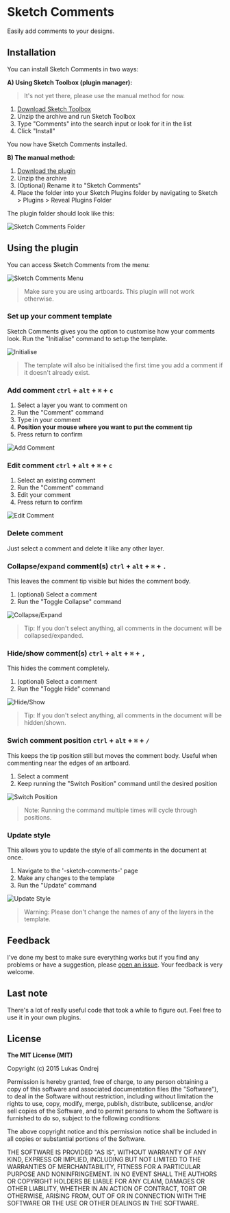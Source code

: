 # Sketch Comments

Easily add comments to your designs.

## Installation

You can install Sketch Comments in two ways:

**A) Using Sketch Toolbox (plugin manager):**

> It's not yet there, please use the manual method for now.

1. [Download Sketch Toolbox]
2. Unzip the archive and run Sketch Toolbox
3. Type "Comments" into the search input or look for it in the list
4. Click "Install"

You now have Sketch Comments installed.


**B) The manual method:**

1. [Download the plugin]
2. Unzip the archive
3. (Optional) Rename it to "Sketch Comments"
4. Place the folder into your Sketch Plugins folder by navigating to Sketch > Plugins > Reveal Plugins Folder

The plugin folder should look like this:

![Sketch Comments Folder](instructions/plugin-folder.png?raw=true "Sketch Comments Folder")



## Using the plugin

You can access Sketch Comments from the menu:

![Sketch Comments Menu](instructions/plugin-menu.png?raw=true "Sketch Comments Menu")

> Make sure you are using artboards. This plugin will not work otherwise.


### Set up your comment template

Sketch Comments gives you the option to customise how your comments look. Run the "Initialise" command to setup the template. 

![Initialise](instructions/initialisation.gif?raw=true "Initialise")

> The template will also be initialised the first time you add a comment if it doesn't already exist. 


### Add comment `ctrl` + `alt` + `⌘` + `c`

1. Select a layer you want to comment on
2. Run the "Comment" command
3. Type in your comment
4. **Position your mouse where you want to put the comment tip**
5. Press return to confirm

![Add Comment](instructions/add.gif?raw=true "Add Comment")


### Edit comment `ctrl` + `alt` + `⌘` + `c`

1. Select an existing comment
2. Run the "Comment" command
3. Edit your comment
5. Press return to confirm

![Edit Comment](instructions/edit.gif?raw=true "Edit Comment")


### Delete comment

Just select a comment and delete it like any other layer.


### Collapse/expand comment(s) `ctrl` + `alt` + `⌘` + `.`

This leaves the comment tip visible but hides the comment body.

1. (optional) Select a comment
2. Run the "Toggle Collapse" command

![Collapse/Expand](instructions/collapse.gif?raw=true "Collapse/Expand")

> Tip: If you don't select anything, all comments in the document will be collapsed/expanded.


### Hide/show comment(s) `ctrl` + `alt` + `⌘` + `,`

This hides the comment completely.

1. (optional) Select a comment
2. Run the "Toggle Hide" command

![Hide/Show](instructions/hide.gif?raw=true "Hide/Show")

> Tip: If you don't select anything, all comments in the document will be hidden/shown.


### Swich comment position `ctrl` + `alt` + `⌘` + `/`

This keeps the tip position still but moves the comment body. Useful when commenting near the edges of an artboard.

1. Select a comment
2. Keep running the "Switch Position" command until the desired position

![Switch Position](instructions/switch-position.gif?raw=true "Switch Position")

> Note: Running the command multiple times will cycle through positions.


### Update style

This allows you to update the style of all comments in the document at once.

1. Navigate to the '-sketch-comments-' page
2. Make any changes to the template
3. Run the "Update" command

![Update Style](instructions/update.gif?raw=true "Update Style")

> Warning: Please don't change the names of any of the layers in the template.


## Feedback

I've done my best to make sure everything works but if you find any problems or have a suggestion, please [open an issue]. Your feedback is very welcome.


## Last note

There's a lot of really useful code that took a while to figure out. Feel free to use it in your own plugins.


## License

**The MIT License (MIT)**

Copyright (c) 2015 Lukas Ondrej

Permission is hereby granted, free of charge, to any person obtaining a copy
of this software and associated documentation files (the "Software"), to deal
in the Software without restriction, including without limitation the rights
to use, copy, modify, merge, publish, distribute, sublicense, and/or sell
copies of the Software, and to permit persons to whom the Software is
furnished to do so, subject to the following conditions:

The above copyright notice and this permission notice shall be included in all
copies or substantial portions of the Software.

THE SOFTWARE IS PROVIDED "AS IS", WITHOUT WARRANTY OF ANY KIND, EXPRESS OR
IMPLIED, INCLUDING BUT NOT LIMITED TO THE WARRANTIES OF MERCHANTABILITY,
FITNESS FOR A PARTICULAR PURPOSE AND NONINFRINGEMENT. IN NO EVENT SHALL THE
AUTHORS OR COPYRIGHT HOLDERS BE LIABLE FOR ANY CLAIM, DAMAGES OR OTHER
LIABILITY, WHETHER IN AN ACTION OF CONTRACT, TORT OR OTHERWISE, ARISING FROM,
OUT OF OR IN CONNECTION WITH THE SOFTWARE OR THE USE OR OTHER DEALINGS IN THE
SOFTWARE.


[Download the plugin]:https://github.com/lukas77me/Sketch-Comments/archive/master.zip
[open an issue]:https://github.com/lukas77me/Sketch-Comments/issues/new
[Sketch Toolbox]:http://www.sketchtoolbox.com
[Download Sketch Toolbox]:http://sketchtoolbox.com/Sketch%20Toolbox.zip


